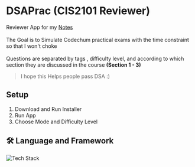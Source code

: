 # DSAPrac (CIS2101 Reviewer)
Reviewer App for my [Notes](https://github.com/suchxs/DSA) <br>
<br> The Goal is to Simulate Codechum practical exams with the time constraint so that I won't choke <br> <br>
Questions are separated by tags , difficulty level, and according to which section they are discussed in the course **(Section 1 - 3)**
>I hope this Helps people pass DSA :)

## Setup
1. Download and Run Installer
2. Run App
3. Choose Mode and Difficulty Level

## 🛠 Language and Framework
![Tech Stack](https://skills-icons.vercel.app/api/icons?i=electron,typescript,js,vite,tailwind,rust)
